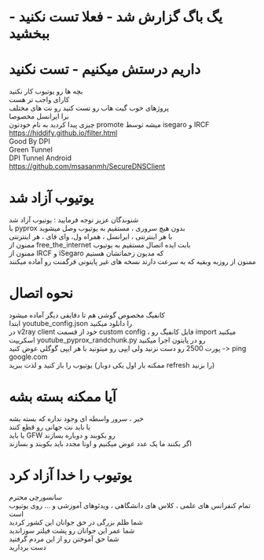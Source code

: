 # یگ باگ گزارش شد - فعلا تست نکنید - ببخشید
# داریم درستش میکنیم - تست نکنید
بچه ها رو یوتیوب کار نکنید<br>
کارای واجب تر هست<br>
پروژهای خوب گیت هاب رو تست کنید رو نت های مختلف<br>
برا ایرانسل مخصوصا<br>
چیزی پیدا کردید به نام خودتون promote میشه توسط isegaro و IRCF<br>
https://hiddify.github.io/filter.html<br>
Good By DPI<br>
Green Tunnel<br>
DPI Tunnel Android<br>
https://github.com/msasanmh/SecureDNSClient<br>


# یوتیوب آزاد شد
شنوندگان عزیز توجه فرمایید : یوتیوب آزاد شد<br>
با pyprox بدون هیچ سروری ، مستقیم به یوتیوب وصل میشوید<br>
با هر اینترنتی ، ایرانسل ، همراه ول، وای فای ، هر اینترنتی<br>
ممنون از free_the_internet بابت ایده اتصال مستقیم به یوتیوب<br>
ممنون از IRCF و iSegaro که مدیون زحماتشان هستیم<br>
ممنون از روزبه وبقیه که به سرعت دارند نسخه های غیر پایتونی فرگمنت رو آماده میکنند<br>

# نحوه اتصال
کانفیگ مخصوص گوشی هم تا دقایقی دیگر آماده میشود<br>
ابتدا  youtube_config.json را دانلود میکنید<br>
در v2ray client خود از قسمت custom config ، فایل کانفیگ رو import میکنید<br> 
اسکریپت youtube_pyprox_randchunk.py رو در پایتون اجرا میکنید<br> 
پورت 2500 رو دست نزنید ولی ایپی رو میتونید با هر ایپی گوگلی عوض کنید -> ping google.com <br> 
یوتیوب را باز کنید و لذت ببرید (ممکنه بار اول یکی دوبار refresh را بزنید)<br>

# آیا ممکنه بسته بشه
خیر ، سرور واسطه ای وجود نداره که بسته بشه<br>
یا باید نت جهانی رو قطع کنند<br>
یا باید GFW رو بکوبند و دوباره بسازند<br>
اگر بکنند ما یک عدد عوض میکنیم و اونا مجدد باید بکوبند و بسازند<br>


# یوتیوب را خدا آزاد کرد
سانسورچی محترم<br>
تمام کنفرانس های علمی ، کلاس های دانشگاهی ، ویدئوهای آموزشی و ... روی یوتیوب است<br>
شما ظلم بزرگی در حق جوانان این کشور کردید<br>
شما عمر این جوانان رو پشت فیلتر سوزاندید<br>
شما حق آموختن رو از این مردم گرفتید<br>
دست بردارید<br>




